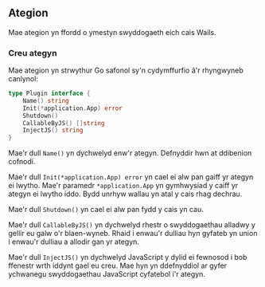 ## Ategion

Mae ategion yn ffordd o ymestyn swyddogaeth eich cais Wails.

### Creu ategyn

Mae ategion yn strwythur Go safonol sy'n cydymffurfio â'r rhyngwyneb canlynol:

```go
type Plugin interface {
    Name() string
    Init(*application.App) error
    Shutdown()
    CallableByJS() []string
    InjectJS() string
}
```

Mae'r dull `Name()` yn dychwelyd enw'r ategyn. Defnyddir hwn at ddibenion cofnodi.

Mae'r dull `Init(*application.App) error` yn cael ei alw pan gaiff yr ategyn ei lwytho. 
Mae'r paramedr `*application.App` yn gymhwysiad y caiff yr ategyn ei lwytho iddo. Bydd unrhyw
wallau yn atal y cais rhag dechrau.

Mae'r dull `Shutdown()` yn cael ei alw pan fydd y cais yn cau.

Mae'r dull `CallableByJS()` yn dychwelyd rhestr o swyddogaethau alladwy y gellir eu galw o'r
blaen-wyneb. Rhaid i enwau'r dulliau hyn gyfateb yn union i enwau'r dulliau a allodir
gan yr ategyn.

Mae'r dull `InjectJS()` yn dychwelyd JavaScript y dylid ei fewnosod i bob ffenestr wrth iddynt
gael eu creu. Mae hyn yn ddefnyddiol ar gyfer ychwanegu swyddogaethau JavaScript 
cyfatebol i'r ategyn.